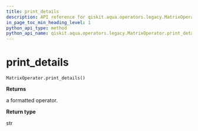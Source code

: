 ```yaml
---
title: print_details
description: API reference for qiskit.aqua.operators.legacy.MatrixOperator.print_details
in_page_toc_min_heading_level: 1
python_api_type: method
python_api_name: qiskit.aqua.operators.legacy.MatrixOperator.print_details
---
```


# print\_details

<span id="qiskit.aqua.operators.legacy.MatrixOperator.print_details" />

`MatrixOperator.print_details()`

**Returns**

a formatted operator.

**Return type**

str

